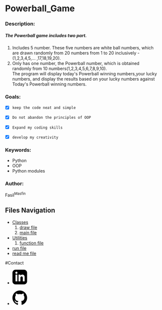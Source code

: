 # Powerball_Game

### Description:   
##### The Powerball game includes two part.
1. Includes 5 number. 
These five numbers are white ball numbers, 
which are drawn randomly from 20 numbers from 1 to 20 inclusively
\- (1,2,3,4,5,... ,17,18,19,20).
2. Only has one number, the Powerball
number, which is obtained randomly from 10 numbers(1,2,3,4,5,6,7,8,9,10).  
The program will display today's Powerball winning numbers,your lucky numbers, and display the results based on your lucky numbers
against Today's Powerball winning numbers.

### Goals:
- [x] `keep the code neat and simple`
- [x] `Do not abandon the principles of OOP`
- [x] `Expand my coding skills`
- [x] `develop my creativity`



### Keywords:
- Python
- OOP
- Python modules

### Author: 
Fasil<sup>Masfin</sup>


## Files Navigation
- [Classes](Classes)
  1. [draw file](Classes/Draw.py)
  2. [main file](Classes/Main.py)
- [Utilities](Utilities)
  1. [function file](Utilities/Functions.py)
- [run file](run.py)
- [read me file](README.md)



#Contact
- [![linkedIn](images/iconmonstr-linkedin-3.svg)](https://www.linkedin.com/in/fasilmasfin/)
<br><br>
- [![GitHub](images/iconmonstr-github-1.svg)](https://github.com/D10Sfm)